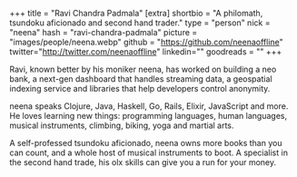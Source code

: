 +++
title = "Ravi Chandra Padmala"
[extra]
shortbio = "A philomath, tsundoku aficionado and second hand trader."
type = "person"
nick = "neena"
hash = "ravi-chandra-padmala"
picture = "images/people/neena.webp"
github = "https://github.com/neenaoffline"
twitter="http://twitter.com/neenaoffline"
linkedin=""
goodreads = ""
+++

<p class="text-black text-base leading-normal  md:text-xl lg:text-xl md:leading-snug font-light pb-4 md:pb-7">
    Ravi, known better by his moniker neena, has worked on building a neo bank, a next-gen dashboard that handles streaming data, a geospatial indexing service and libraries that help developers control anonymity.
</p>
<p class="text-black text-base leading-normal  md:text-xl lg:text-xl md:leading-snug font-light pb-4 md:pb-7">
    neena speaks Clojure, Java, Haskell, Go, Rails, Elixir, JavaScript and more. He loves learning new things: programming languages, human languages, musical instruments, climbing, biking, yoga and martial arts.
</p>
<p class="text-black text-base leading-normal  md:text-xl lg:text-xl md:leading-snug font-light pb-4 md:pb-7">
    A self-professed tsundoku aficionado, neena owns more books than you can count, and a whole host of musical instruments to boot. A specialist in the second hand trade, his olx skills can give you a run for your money.
</p>

